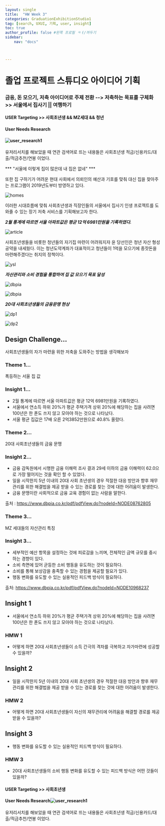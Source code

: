 ```yaml
---
layout: single
title:  "HW Week 3"
categories: GraduationExhibitionStudio1
tag: [search, UXUI, 기획, user, insight]
toc: true
author_profile: false #왼쪽 프로필 ㅋㅕ/꺼두기
sidebar:
    nav: "docs"



---
```


# 졸업 프로젝트 스튜디오 아이디어 기획

### 금융, 돈 모으기, 저축 아이디어로 주제 전환 --> 저축하는 목표를 구체화 >> 서울에서 집사기 || 여행하기 

#### USER Targeting >> 사회초년생 && MZ세대 && 청년

#### User Needs Research

#### ![user_research1](/assets/images/user_research1.png)

유저리서치를 해보았을 때 연관 검색어로 뜨는 내용들은 사회초년생 적금/신용카드/대출/적금추천/연봉 이었다.

*** "서울에 이렇게 집이 많은데 내 집은 없네" ***



또한 집 구하기가 어려운 현대 사회에서 의뢰인의 예산과 기호를 맞춰 대신 집을 찾아주는 프로그램이 2019년도부터 방영하고 있다.

![homes](/assets/images/homes.png)

이러한 시대흐름에 맞춰 사회초년생과 직장인들의 서울에서 집사기 인생 프로젝트를 도와줄 수 있는 장기 저축 서비스를 기획해보고자 한다. 

***2월 통계에 따르면 서울 아파트값은 평균 12억 6981만원을 기록하였다.***

![article](/assets/images/article.png)

사회초년생들을 비롯한 청년들의 자기집 마련이 어려워지자 윤 당선인은 청년 자산 형성 공약을 내세웠다. 이는 청년도약계좌가 대표적이고 청년들이 1억을 모으기에 종잣돈을 마련해주겠다는 취지의 정책이다. 

![ysl](/assets/images/ysl.png)

***자산관리와 소비 경험을 통합하여 집 값 모으기 목표 달성***

![dbpia](/assets/images/dbpia.png)

![dbpia](/assets/images/dbpia2.png)

***20대 사회초년생들의 금융문맹 현상***

![dp1](/assets/images/dp1.png)

![dp2](/assets/images/dp2.png)





## Design Challenge...

사회초년생들의 자가 마련을 위한 저축을 도와주는 방법을 생각해보자

### Theme 1...

폭등하는 서울 집 값

### Insight 1...

- 2월 통계에 따르면 서울 아파트값은 평균 12억 6981만원을 기록하였다.
- 서울에서 연소득 하위 20%가 평균 주택가격 상위 20%에 해당하는 집을 사려면 100년은 한 푼도 쓰지 않고 모아야 하는 것으로 나타났다.
- 서울 평균 집값은 17배 오른 2억3852만원으로 40.8% 올랐다.

### Theme 2...

20대 사회초년생들의 금융 문맹

### Insight 2...

- 금융 감독원에서 시행한 금융 이해력 조사 결과 29세 이하의 금융 이해력이 62.0으로 가장 떨어지는 것을 확인 할 수 있었다.
- 일을 시작한지 5년 이내의 20대 사회 초년생의 경우 적절한 대응 방안과 향후 재무관리를 위한 해결법을 제공 받을 수 있는 경로를 찾는 것에 대한 어려움이 발생한다. 
- 금융 문맹이란 사회적으로 금융 교육 경험이 없는 사람을 말한다.

출처 : https://www.dbpia.co.kr/pdf/pdfView.do?nodeId=NODE08762805

### Theme 3...

MZ 세대들의 자산관리 특징

### Insight 3...

- 세부적인 예산 항목을 설정하는 것에 피로감을 느끼며, 전체적인 금액 규모를 중시하는 경향이 있다.
- 소비 측면에 있어 균등한 소비 행동을 유도하는 것이 필요하다.
- 소비를 통해 보상감을 충족할 수 있는 경험을 제공할 필요가 있다.
- 행동 변화를 유도할 수 있는 실용적인 피드백 방식이 필요하다.

출처: https://www.dbpia.co.kr/pdf/pdfView.do?nodeId=NODE10968237

## Insight 1

- 서울에서 연소득 하위 20%가 평균 주택가격 상위 20%에 해당하는 집을 사려면 100년은 한 푼도 쓰지 않고 모아야 하는 것으로 나타났다.

### HMW 1

- 어떻게 하면 20대 사회초년생들이 소득 간극의 격차를 극복하고 자가마련에 성공할 수 있을까?

## Insight 2

- 일을 시작한지 5년 이내의 20대 사회 초년생의 경우 적절한 대응 방안과 향후 재무관리를 위한 해결법을 제공 받을 수 있는 경로를 찾는 것에 대한 어려움이 발생한다. 

### HMW 2

- 어떻게 하면 20대 사회초년생들이 자신의 재무관리에 어려움을 해결할 경로를 제공 받을 수 있을까?

## Insight 3

- 행동 변화를 유도할 수 있는 실용적인 피드백 방식이 필요하다.

### HMW 3

- 20대 사회초년생들의 소비 행동 변화를 유도할 수 있는 피드백 방식은 어떤 것들이 있을까?

#### USER Targeting >> 사회초년생

#### User Needs Research![user_research1](assets/images/user_research1.png)

유저리서치를 해보았을 때 연관 검색어로 뜨는 내용들은 사회초년생 적금/신용카드/대출/적금추천/연봉 이었다.